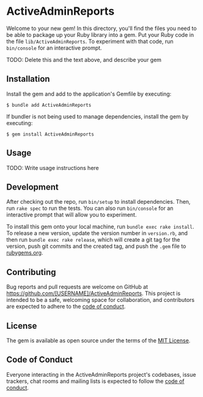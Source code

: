 # ActiveAdminReports

Welcome to your new gem! In this directory, you'll find the files you need to be able to package up your Ruby library into a gem. Put your Ruby code in the file `lib/ActiveAdminReports`. To experiment with that code, run `bin/console` for an interactive prompt.

TODO: Delete this and the text above, and describe your gem

## Installation

Install the gem and add to the application's Gemfile by executing:

    $ bundle add ActiveAdminReports

If bundler is not being used to manage dependencies, install the gem by executing:

    $ gem install ActiveAdminReports

## Usage

TODO: Write usage instructions here

## Development

After checking out the repo, run `bin/setup` to install dependencies. Then, run `rake spec` to run the tests. You can also run `bin/console` for an interactive prompt that will allow you to experiment.

To install this gem onto your local machine, run `bundle exec rake install`. To release a new version, update the version number in `version.rb`, and then run `bundle exec rake release`, which will create a git tag for the version, push git commits and the created tag, and push the `.gem` file to [rubygems.org](https://rubygems.org).

## Contributing

Bug reports and pull requests are welcome on GitHub at https://github.com/[USERNAME]/ActiveAdminReports. This project is intended to be a safe, welcoming space for collaboration, and contributors are expected to adhere to the [code of conduct](https://github.com/[USERNAME]/ActiveAdminReports/blob/master/CODE_OF_CONDUCT.md).

## License

The gem is available as open source under the terms of the [MIT License](https://opensource.org/licenses/MIT).

## Code of Conduct

Everyone interacting in the ActiveAdminReports project's codebases, issue trackers, chat rooms and mailing lists is expected to follow the [code of conduct](https://github.com/[USERNAME]/ActiveAdminReports/blob/master/CODE_OF_CONDUCT.md).
